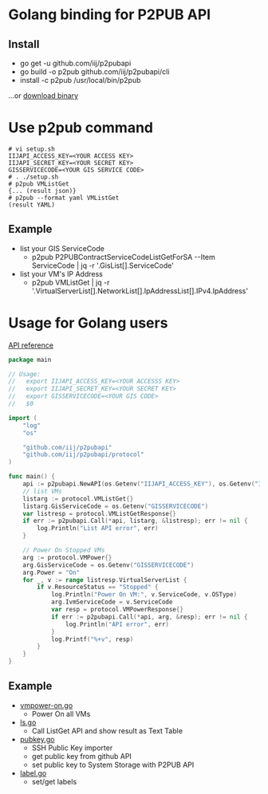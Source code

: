 # Golang binding for P2PUB API

## Install

- go get -u github.com/iij/p2pubapi
- go build -o p2pub github.com/iij/p2pubapi/cli
- install -c p2pub /usr/local/bin/p2pub

...or [download binary](https://github.com/iij/p2pubapi/releases)

# Use p2pub command

```
# vi setup.sh
IIJAPI_ACCESS_KEY=<YOUR ACCESS KEY>
IIJAPI_SECRET_KEY=<YOUR SECRET KEY>
GISSERVICECODE=<YOUR GIS SERVICE CODE>
# . ./setup.sh
# p2pub VMListGet
{... (result json)}
# p2pub --format yaml VMListGet
(result YAML)
```

## Example

- list your GIS ServiceCode
    - p2pub P2PUBContractServiceCodeListGetForSA --Item ServiceCode | jq -r '.GisList[].ServiceCode'
- list your VM's IP Address
    - p2pub VMListGet | jq -r '.VirtualServerList[].NetworkList[].IpAddressList[].IPv4.IpAddress'

# Usage for Golang users

[API reference](http://godoc.org/github.com/iij/p2pubapi)

```go
package main

// Usage:
//   export IIJAPI_ACCESS_KEY=<YOUR ACCESSS KEY>
//   export IIJAPI_SECRET_KEY=<YOUR SECRET KEY>
//   export GISSERVICECODE=<YOUR GIS CODE>
//   $0

import (
	"log"
	"os"

	"github.com/iij/p2pubapi"
	"github.com/iij/p2pubapi/protocol"
)

func main() {
	api := p2pubapi.NewAPI(os.Getenv("IIJAPI_ACCESS_KEY"), os.Getenv("IIJAPI_SECRET_KEY"))
	// list VMs
	listarg := protocol.VMListGet{}
	listarg.GisServiceCode = os.Getenv("GISSERVICECODE")
	var listresp = protocol.VMListGetResponse{}
	if err := p2pubapi.Call(*api, listarg, &listresp); err != nil {
		log.Println("List API error", err)
	}

	// Power On Stopped VMs
	arg := protocol.VMPower{}
	arg.GisServiceCode = os.Getenv("GISSERVICECODE")
	arg.Power = "On"
	for _, v := range listresp.VirtualServerList {
		if v.ResourceStatus == "Stopped" {
			log.Println("Power On VM:", v.ServiceCode, v.OSType)
			arg.IvmServiceCode = v.ServiceCode
			var resp = protocol.VMPowerResponse{}
			if err := p2pubapi.Call(*api, arg, &resp); err != nil {
				log.Println("API error", err)
			}
			log.Printf("%+v", resp)
		}
	}
}
```

## Example

- [vmpower-on.go](example/vmpower-on.go)
    - Power On all VMs
- [ls.go](example/ls.go)
    - Call ListGet API and show result as Text Table
- [pubkey.go](example/pubkey.go)
    - SSH Public Key importer
    - get public key from github API
    - set public key to System Storage with P2PUB API
- [label.go](example/label.go)
    - set/get labels
